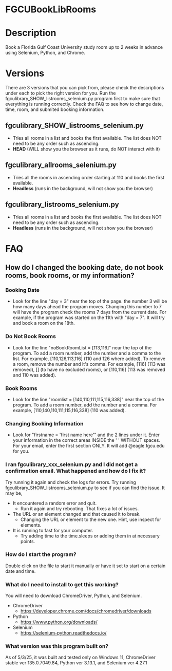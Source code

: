 # FGCUBookLibRooms

# Description
Book a Florida Gulf Coast University study room up to 2 weeks in advance using Selenium, Python, and Chrome. 

# Versions
There are 3 versions that you can pick from, please check the descriptions under each to pick the right version for you. Run the fgculibrary_SHOW_listrooms_selenium.py program first to make sure that everything is running correctly. Check the FAQ to see how to change date, time, room, and submited booking information.

## fgculibrary_SHOW_listrooms_selenium.py
- Tries all rooms in a list and books the first available. The list does NOT need to be any order such as ascending.
- **HEAD** (WILL show you the browser as it runs, do NOT interact with it)

## fgculibrary_allrooms_selenium.py
- Tries all the rooms in ascending order starting at 110 and books the first available.
- **Headless** (runs in the background, will not show you the browser)

## fgculibrary_listrooms_selenium.py
- Tries all rooms in a list and books the first available. The list does NOT need to be any order such as ascending.
- **Headless** (runs in the background, will not show you the browser)

# FAQ

## How do I changed the booking date, do not book rooms, book rooms, or my information?
  ### Booking Date
  - Look for the line "day = 3" near the top of the page. the number 3 will be how many days ahead the program moves. Changing this number to 7 will have the program check the rooms 7 days from the current date. For example, if the program was started on the 11th with "day = 7". It will try and book a room on the 18th.
  ### Do Not Book Rooms
  - Look for the line "noBookRoomList = [113,116]" near the top of the program. To add a room number, add the number and a comma to the list. For example, [110,126,113,116] (110 and 126 where added). To remove a room, remove the number and it's comma. For example, [116] (113 was removed), [] (to have no excluded rooms), or [110,116] (113 was removed and 110 was added).
  ### Book Rooms
  - Look for the line "roomlist = [140,110,111,115,116,338]" near the top of the program. To add a room number, add the number and a comma. For example, [110,140,110,111,115,116,338] (110 was added).
  ### Changing Booking Information
  - Look for "firstname = 'first name here'" and the 2 lines under it. Enter your information in the correct areas INSIDE the ' ' WITHOUT spaces. For your email, enter the first section ONLY. It will add @eagle.fgcu.edu for you.

### I ran fgculibrary_xxx_selenium.py and I did not get a confirmation email. What happened and how do I fix it?
  Try running it again and check the logs for errors. Try running fgculibrary_SHOW_listrooms_selenium.py to see if you can find the issue.
  It may be, 
  - It encountered a random error and quit.
    - Run it again and try rebooting. That fixes a lot of issues.
  - The URL or an element changed and that caused it to break.
    - Changing the URL or element to the new one. Hint, use inspect for elements.
  - It is running to fast for your computer.
    - Try adding time to the time.sleeps or adding them in at necessary points.

### How do I start the program?
  Double click on the file to start it manually or have it set to start on a certain date and time.

### What do I need to install to get this working?
  You will need to download ChromeDriver, Python, and Selenium.
  - ChromeDriver
    - https://developer.chrome.com/docs/chromedriver/downloads
  - Python 
    - https://www.python.org/downloads/
  - Selenium 
    - https://selenium-python.readthedocs.io/

### What version was this program built on?
  As of 5/3/25, it was built and tested only on Windows 11, ChromeDriver stable ver 135.0.7049.84, Python ver 3.13.1, and Selenium ver 4.27.1
